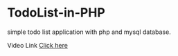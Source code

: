 # TodoList-in-PHP
simple todo list application with php and mysql database.

Video Link
[Click here](https://youtu.be/ui3Bh1-ZnkA)
